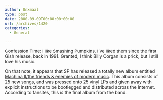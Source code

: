 ```yaml
---
author: Unxmaal
type: post
date: 2000-09-09T00:00:00+00:00
url: /archives/1420
categories:
  - General

---
```

Confession Time: I like Smashing Pumpkins. I&#8217;ve liked them since the first Gish release, back in 1991. Granted, I think Billy Corgan is a prick, but I still love his music. 

On that note, it appears that SP has released a totally new album entitled [Machina II/the friends & enemies of modern music][1]. This album consists of 25 new songs, and was pressed onto 25 vinyl LPs and given away with explicit instructions to be bootlegged and distributed across the Internet. According to fansites, this _is_ the final album from the band.

 [1]: http://www.spfc.org/songs-releases/discog.html?discog_id=153